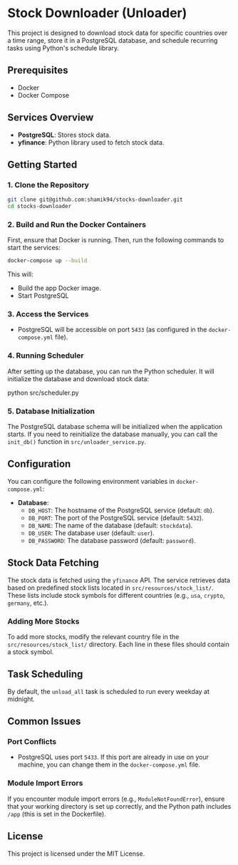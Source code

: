 
# Stock Downloader (Unloader)
This project is designed to download stock data for specific countries over a time range, store it in a PostgreSQL database, and schedule recurring tasks using Python's schedule library.

## Prerequisites

- Docker
- Docker Compose

## Services Overview

- **PostgreSQL**: Stores stock data.
- **yfinance**: Python library used to fetch stock data.

## Getting Started

### 1. Clone the Repository

```bash
git clone git@github.com:shamik94/stocks-downloader.git
cd stocks-downloader
```

### 2. Build and Run the Docker Containers

First, ensure that Docker is running. Then, run the following commands to start the services:

```bash
docker-compose up --build
```

This will:
- Build the app Docker image.
- Start PostgreSQL

### 3. Access the Services

- PostgreSQL will be accessible on port `5433` (as configured in the `docker-compose.yml` file).

### 4. Running Scheduler

After setting up the database, you can run the Python scheduler. It will initialize the database and download stock data:

python src/scheduler.py


### 5. Database Initialization

The PostgreSQL database schema will be initialized when the application starts. If you need to reinitialize the database manually, you can call the `init_db()` function in `src/unloader_service.py`.

## Configuration

You can configure the following environment variables in `docker-compose.yml`:

- **Database**:
  - `DB_HOST`: The hostname of the PostgreSQL service (default: `db`).
  - `DB_PORT`: The port of the PostgreSQL service (default: `5432`).
  - `DB_NAME`: The name of the database (default: `stockdata`).
  - `DB_USER`: The database user (default: `user`).
  - `DB_PASSWORD`: The database password (default: `password`).
  

## Stock Data Fetching

The stock data is fetched using the `yfinance` API. The service retrieves data based on predefined stock lists located in `src/resources/stock_list/`. These lists include stock symbols for different countries (e.g., `usa`, `crypto`, `germany`, etc.).

### Adding More Stocks

To add more stocks, modify the relevant country file in the `src/resources/stock_list/` directory. Each line in these files should contain a stock symbol.

## Task Scheduling

By default, the `unload_all` task is scheduled to run every weekday at midnight.

## Common Issues

### Port Conflicts

- PostgreSQL uses port `5433`. If this port are already in use on your machine, you can change them in the `docker-compose.yml` file.

### Module Import Errors

If you encounter module import errors (e.g., `ModuleNotFoundError`), ensure that your working directory is set up correctly, and the Python path includes `/app` (this is set in the Dockerfile).

## License

This project is licensed under the MIT License.
